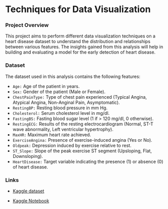 # Techniques for Data Visualization

### Project Overview

This project aims to perform different data visualization techniques on a heart disease dataset to understand the distribution and relationships between various features. The insights gained from this analysis will help in building and evaluating a model for the early detection of heart disease.

### Dataset

The dataset used in this analysis contains the following features:

- `Age:` Age of the patient in years.
- `Sex:` Gender of the patient (Male or Female).
- `ChestPainType:` Type of chest pain experienced (Typical Angina, Atypical Angina, Non-Anginal Pain, Asymptomatic).
- `RestingBP:` Resting blood pressure in mm Hg.
- `Cholesterol:` Serum cholesterol level in mg/dl.
- `FastingBS:` Fasting blood sugar level (1 if > 120 mg/dl, 0 otherwise).
- `RestingECG:` Results of the resting electrocardiogram (Normal, ST-T wave abnormality, Left ventricular hypertrophy).
- `MaxHR:` Maximum heart rate achieved.
- `ExerciseAngina:` Presence of exercise-induced angina (Yes or No).
- `Oldpeak:` Depression induced by exercise relative to rest.
- `ST_Slope:` Slope of the peak exercise ST segment (Upsloping, Flat, Downsloping).
- `HeartDisease:` Target variable indicating the presence (1) or absence (0) of heart disease.

### Links
- [Kaggle dataset](https://www.kaggle.com/datasets/fedesoriano/heart-failure-prediction)

- [Kaggle Notebook](https://www.kaggle.com/code/hirakram/exploratory-data-analysis-healthcare)




